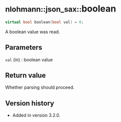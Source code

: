 # <small>nlohmann::json_sax::</small>boolean

```cpp
virtual bool boolean(bool val) = 0;
```

A boolean value was read.

## Parameters

`val` (in)
:   boolean value

## Return value

Whether parsing should proceed.

## Version history

- Added in version 3.2.0.
